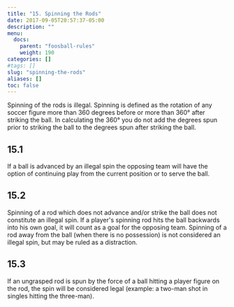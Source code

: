 ```yaml
---
title: "15. Spinning the Rods"
date: 2017-09-05T20:57:37-05:00
description: ""
menu:
  docs:
    parent: "foosball-rules"
    weight: 190
categories: []
#tags: []
slug: "spinning-the-rods"
aliases: []
toc: false
---
```


Spinning of the rods is illegal. Spinning is defined as the rotation of any soccer figure more than 360 degrees before or more than 360° after striking the ball. In calculating the 360° you do not add the degrees spun prior to striking the ball to the degrees spun after striking the ball.

## 15.1

If a ball is advanced by an illegal spin the opposing team will have the option of continuing play from the current position or to serve the ball.
  
## 15.2

Spinning of a rod which does not advance and/or strike the ball does not constitute an illegal spin. If a player's spinning rod hits the ball backwards into his own goal, it will count as a goal for the opposing team. Spinning of a rod away from the ball (when there is no possession) is not considered an illegal spin, but may be ruled as a distraction.

## 15.3

If an ungrasped rod is spun by the force of a ball hitting a player figure on the rod, the spin will be considered legal (example: a two-man shot in singles hitting the three-man).
